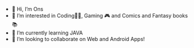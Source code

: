 - 👋 Hi, I’m Ons
- 👀 I’m interested in Coding👩‍💻, Gaming 🎮 and Comics and Fantasy books 📚
- 🌱 I’m currently learning JAVA 
- 💞️ I’m looking to collaborate on Web and Android Apps!

<!---
O-nyx/O-nyx is a ✨ special ✨ repository because its `README.md` (this file) appears on your GitHub profile.
You can click the Preview link to take a look at your changes.
--->
